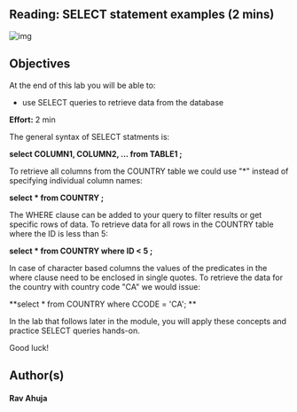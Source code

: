 ## Reading: SELECT statement examples (2 mins)

![img](https://cf-courses-data.s3.us.cloud-object-storage.appdomain.cloud/IBMDeveloperSkillsNetwork-DB0201EN-SkillsNetwork/labs/Module%202/images/IDSNlogo.png)

## Objectives

At the end of this lab you will be able to:

- use SELECT queries to retrieve data from the database

**Effort:** 2 min

The general syntax of SELECT statments is:

**select COLUMN1, COLUMN2, ... from TABLE1 ;**

To retrieve all columns from the COUNTRY table we could use "*" instead of specifying individual column names:

**select \* from COUNTRY ;**

The WHERE clause can be added to your query to filter results or get specific rows of data. To retrieve data for all rows in the COUNTRY table where the ID is less than 5:

**select \* from COUNTRY where ID < 5 ;**

In case of character based columns the values of the predicates in the where clause need to be enclosed in single quotes. To retrieve the data for the country with country code "CA" we would issue:

**select * from COUNTRY where CCODE = 'CA'; **

In the lab that follows later in the module, you will apply these concepts and practice SELECT queries hands-on.

Good luck!

## Author(s)

#### Rav Ahuja
